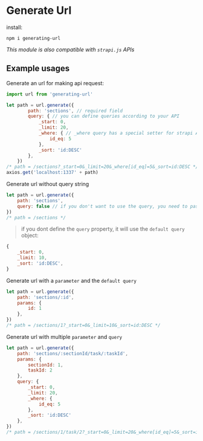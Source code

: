 # Generate Url

install:

`npm i generating-url`

*This module is also compatible with `strapi.js` APIs*

## Example usages

Generate an url for making api request:

```javascript
import url from 'generating-url'

let path = url.generate({
        path: 'sections', // required field
        query: { // you can define queries according to your API
            _start: 0,
            _limit: 20,
            _where: { // _where query has a special setter for strapi APIs
                id_eq: 5
            },
            _sort: 'id:DESC'
        },
    })
/* path = /sections?_start=0&_limit=20&_where[id_eq]=5&_sort=id:DESC */
axios.get('localhost:1337' + path)
```

Generate url without query string

```javascript
let path = url.generate({
    path: 'sections',
    query: false // if you don't want to use the query, you need to pass 'false' here
})
/* path = /sections */
```

>if you dont define the `query` property, it will use the `default query` object:

```javascript
{
    _start: 0,
    _limit: 10,
    _sort: 'id:DESC',
}
```

Generate url with a `parameter` and the `default query`

```javascript
let path = url.generate({
    path: 'sections/:id',
    params: {
        id: 1
    },
})
/* path = /sections/1?_start=0&_limit=10&_sort=id:DESC */
```

Generate url with multiple `parameter` and `query`

```javascript
let path = url.generate({
    path: 'sections/:sectionId/task/:taskId',
    params: {
        sectionId: 1,
        taskId: 2
    },
    query: {
        _start: 0,
        _limit: 20,
        _where: {
            id_eq: 5
        },
        _sort: 'id:DESC'
    },
})
/* path = /sections/1/task/2?_start=0&_limit=20&_where[id_eq]=5&_sort=id:DESC */
```
